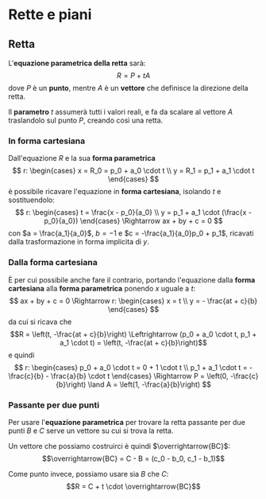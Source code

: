 # Rette e piani

## Retta

L'**equazione parametrica della retta** sarà:
$$R = P + tA$$
dove $P$ è un **punto**, mentre $A$ è un **vettore** che definisce la direzione della retta.

Il **parametro** $t$ assumerà tutti i valori reali, e fa da scalare al vettore $A$ traslandolo sul punto $P$, creando così una retta.

### In forma cartesiana

Dall'equazione $R$ e la sua **forma parametrica**
$$
r:
\begin{cases}
x = R_0 = p_0 + a_0 \cdot t \\
y = R_1 = p_1 + a_1 \cdot t
\end{cases}
$$
è possibile ricavare l'equazione in **forma cartesiana**, isolando $t$ e sostituendolo:
$$
r:
\begin{cases}
t = \frac{x - p_0}{a_0} \\
y = p_1 + a_1 \cdot (\frac{x - p_0}{a_0})
\end{cases}
\Rightarrow
ax + by + c = 0
$$
con $a = \frac{a_1}{a_0}$, $b = -1$ e $c = -\frac{a_1}{a_0}p_0 + p_1$, ricavati dalla trasformazione in forma implicita di $y$.

### Dalla forma cartesiana

È per cui possibile anche fare il contrario, portando l'equazione dalla **forma cartesiana** alla **forma parametrica** ponendo $x$ uguale a $t$:
$$
ax + by + c = 0 \Rightarrow
r:
\begin{cases}
x = t \\
y = - \frac{at + c}{b}
\end{cases}
$$
da cui si ricava che
$$R = \left(t, -\frac{at + c}{b}\right) \Leftrightarrow (p_0 + a_0 \cdot t, p_1 + a_1 \cdot t) = \left(t, -\frac{at + c}{b}\right)$$
e quindi
$$
r:
\begin{cases}
p_0 + a_0 \cdot t = 0 + 1 \cdot t \\
p_1 + a_1 \cdot t =  -\frac{c}{b} - \frac{a}{b} \cdot t
\end{cases}
\Rightarrow
P = \left(0, -\frac{c}{b}\right) \land A = \left(1, -\frac{a}{b}\right)
$$

### Passante per due punti

Per usare l'**equazione parametrica** per trovare la retta passante per due punti $B$ e $C$ serve un vettore su cui si trova la retta.

Un vettore che possiamo costruirci è quindi $\overrightarrow{BC}$:
$$\overrightarrow{BC} = C - B = (c_0 - b_0, c_1 - b_1)$$

Come punto invece, possiamo usare sia $B$ che $C$:
$$R = C + t \cdot \overrightarrow{BC}$$
